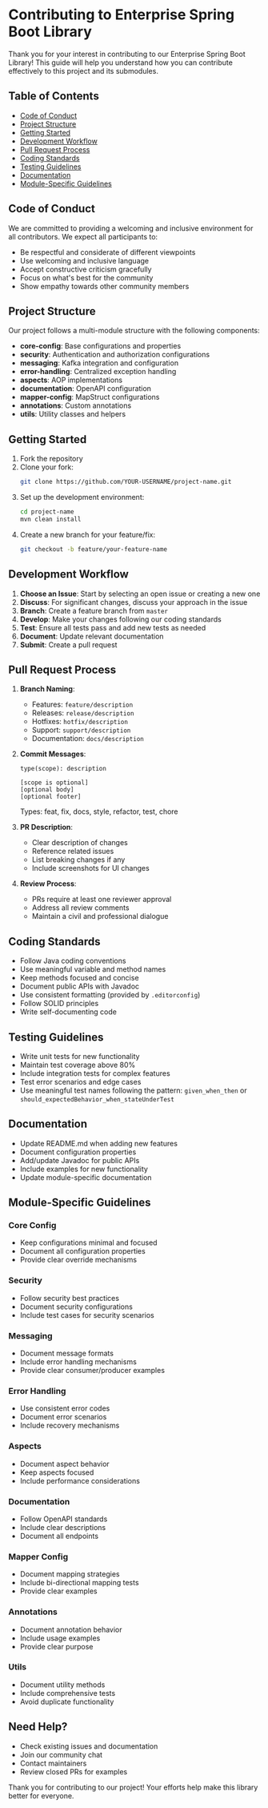 # Contributing to Enterprise Spring Boot Library

Thank you for your interest in contributing to our Enterprise Spring Boot Library! This guide will
help you understand how you can contribute effectively to this project and its submodules.

## Table of Contents

- [Code of Conduct](#code-of-conduct)
- [Project Structure](#project-structure)
- [Getting Started](#getting-started)
- [Development Workflow](#development-workflow)
- [Pull Request Process](#pull-request-process)
- [Coding Standards](#coding-standards)
- [Testing Guidelines](#testing-guidelines)
- [Documentation](#documentation)
- [Module-Specific Guidelines](#module-specific-guidelines)

## Code of Conduct

We are committed to providing a welcoming and inclusive environment for all contributors. We expect
all participants to:

- Be respectful and considerate of different viewpoints
- Use welcoming and inclusive language
- Accept constructive criticism gracefully
- Focus on what's best for the community
- Show empathy towards other community members

## Project Structure

Our project follows a multi-module structure with the following components:

- **core-config**: Base configurations and properties
- **security**: Authentication and authorization configurations
- **messaging**: Kafka integration and configuration
- **error-handling**: Centralized exception handling
- **aspects**: AOP implementations
- **documentation**: OpenAPI configuration
- **mapper-config**: MapStruct configurations
- **annotations**: Custom annotations
- **utils**: Utility classes and helpers

## Getting Started

1. Fork the repository
2. Clone your fork:
   ```bash
   git clone https://github.com/YOUR-USERNAME/project-name.git
   ```
3. Set up the development environment:
   ```bash
   cd project-name
   mvn clean install
   ```
4. Create a new branch for your feature/fix:
   ```bash
   git checkout -b feature/your-feature-name
   ```

## Development Workflow

1. **Choose an Issue**: Start by selecting an open issue or creating a new one
2. **Discuss**: For significant changes, discuss your approach in the issue
3. **Branch**: Create a feature branch from `master`
4. **Develop**: Make your changes following our coding standards
5. **Test**: Ensure all tests pass and add new tests as needed
6. **Document**: Update relevant documentation
7. **Submit**: Create a pull request

## Pull Request Process

1. **Branch Naming**:
    - Features: `feature/description`
    - Releases: `release/description`
    - Hotfixes: `hotfix/description`
    - Support: `support/description`
    - Documentation: `docs/description`

2. **Commit Messages**:
   ```
   type(scope): description

   [scope is optional]
   [optional body]
   [optional footer]
   ```
   Types: feat, fix, docs, style, refactor, test, chore

3. **PR Description**:
    - Clear description of changes
    - Reference related issues
    - List breaking changes if any
    - Include screenshots for UI changes

4. **Review Process**:
    - PRs require at least one reviewer approval
    - Address all review comments
    - Maintain a civil and professional dialogue

## Coding Standards

- Follow Java coding conventions
- Use meaningful variable and method names
- Keep methods focused and concise
- Document public APIs with Javadoc
- Use consistent formatting (provided by `.editorconfig`)
- Follow SOLID principles
- Write self-documenting code

## Testing Guidelines

- Write unit tests for new functionality
- Maintain test coverage above 80%
- Include integration tests for complex features
- Test error scenarios and edge cases
- Use meaningful test names following the pattern:
  `given_when_then` or `should_expectedBehavior_when_stateUnderTest`

## Documentation

- Update README.md when adding new features
- Document configuration properties
- Add/update Javadoc for public APIs
- Include examples for new functionality
- Update module-specific documentation

## Module-Specific Guidelines

### Core Config

- Keep configurations minimal and focused
- Document all configuration properties
- Provide clear override mechanisms

### Security

- Follow security best practices
- Document security configurations
- Include test cases for security scenarios

### Messaging

- Document message formats
- Include error handling mechanisms
- Provide clear consumer/producer examples

### Error Handling

- Use consistent error codes
- Document error scenarios
- Include recovery mechanisms

### Aspects

- Document aspect behavior
- Keep aspects focused
- Include performance considerations

### Documentation

- Follow OpenAPI standards
- Include clear descriptions
- Document all endpoints

### Mapper Config

- Document mapping strategies
- Include bi-directional mapping tests
- Provide clear examples

### Annotations

- Document annotation behavior
- Include usage examples
- Provide clear purpose

### Utils

- Document utility methods
- Include comprehensive tests
- Avoid duplicate functionality

## Need Help?

- Check existing issues and documentation
- Join our community chat
- Contact maintainers
- Review closed PRs for examples

Thank you for contributing to our project! Your efforts help make this library better for everyone.
